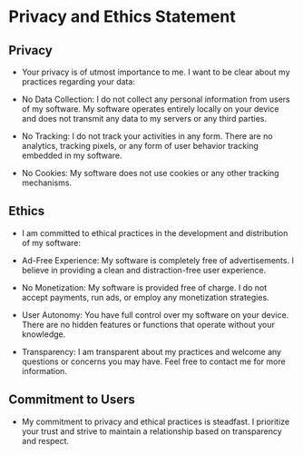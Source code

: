 # Privacy and Ethics Statement

## Privacy

- Your privacy is of utmost importance to me. I want to be clear about my practices regarding your data:

- No Data Collection: I do not collect any personal information from users of my software. My software operates entirely locally on your device and does not transmit any data to my servers or any third parties.

- No Tracking: I do not track your activities in any form. There are no analytics, tracking pixels, or any form of user behavior tracking embedded in my software.

- No Cookies: My software does not use cookies or any other tracking mechanisms.

## Ethics

- I am committed to ethical practices in the development and distribution of my software:

- Ad-Free Experience: My software is completely free of advertisements. I believe in providing a clean and distraction-free user experience.

- No Monetization: My software is provided free of charge. I do not accept payments, run ads, or employ any monetization strategies.

- User Autonomy: You have full control over my software on your device. There are no hidden features or functions that operate without your knowledge.

- Transparency: I am transparent about my practices and welcome any questions or concerns you may have. Feel free to contact me for more information.

## Commitment to Users

- My commitment to privacy and ethical practices is steadfast. I prioritize your trust and strive to maintain a relationship based on transparency and respect.

